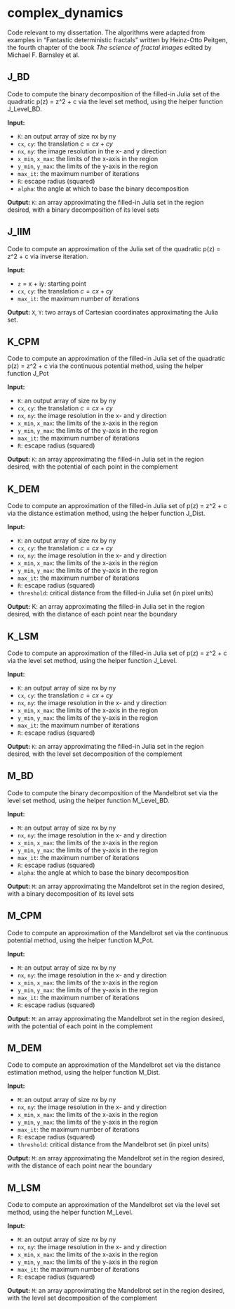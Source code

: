 # complex_dynamics
Code relevant to my dissertation. The algorithms were adapted from examples in “Fantastic deterministic fractals” written by Heinz-Otto Peitgen, the fourth chapter of the book *The science of fractal images* edited by Michael F. Barnsley et al.  

## J_BD
Code to compute the binary decomposition of the filled-in Julia set of the quadratic p(z) = z^2 + c via the level set method, using the helper function J_Level_BD.

**Input:**
- `K`: an output array of size nx by ny 
- `cx`, `cy`: the translation $c = cx + cy$
- `nx`, `ny`: the image resolution in the x- and y direction 
- `x_min`, `x_max`: the limits of the x-axis in the region 
- `y_min`, `y_max`: the limits of the y-axis in the region 
- `max_it`: the maximum number of iterations 
- `R`: escape radius (squared) 
- `alpha`: the angle at which to base the binary decomposition 

**Output:**
`K`: an array approximating the filled-in Julia set in the region desired, with a binary decomposition of its level sets

## J_IIM
Code to compute an approximation of the Julia set of the quadratic p(z) = z^2 + c via inverse iteration.

**Input:**
- `z` = x + iy: starting point
- `cx`, `cy`: the translation $c = cx + cy$
- `max_it`: the maximum number of iterations 

**Output:**
`X`, `Y`: two arrays of Cartesian coordinates approximating the Julia set.

## K_CPM
Code to compute an approximation of the filled-in Julia set of the quadratic p(z) = z^2 + c via the continuous potential method, using the helper function J_Pot

**Input:**

- `K`: an output array of size nx by ny 
- `cx`, `cy`: the translation $c = cx + cy$
- `nx`, `ny`: the image resolution in the x- and y direction 
- `x_min`, `x_max`: the limits of the x-axis in the region 
- `y_min`, `y_max`: the limits of the y-axis in the region 
- `max_it`: the maximum number of iterations 
- `R`: escape radius (squared) 

**Output:**
`K`: an array approximating the filled-in Julia set in the region desired, with the potential of each point in the complement

## K_DEM
Code to compute an approximation of the filled-in Julia set of p(z) = z^2 + c via the distance estimation method, using the helper function J_Dist.

**Input:**
- `K`: an output array of size nx by ny 
- `cx`, `cy`: the translation $c = cx + cy$
- `nx`, `ny`: the image resolution in the x- and y direction 
- `x_min`, `x_max`: the limits of the x-axis in the region 
- `y_min`, `y_max`: the limits of the y-axis in the region 
- `max_it`: the maximum number of iterations 
- `R`: escape radius (squared) 
- `threshold`: critical distance from the filled-in Julia set (in pixel units)

**Output:**
K: an array approximating the filled-in Julia set in the region desired, with the distance of each point near the boundary

## K_LSM
Code to compute an approximation of the filled-in Julia set of p(z) = z^2 + c via the level set method, using the helper function J_Level.

**Input:**
- `K`: an output array of size nx by ny 
- `cx`, `cy`: the translation $c = cx + cy$
- `nx`, `ny`: the image resolution in the x- and y direction 
- `x_min`, `x_max`: the limits of the x-axis in the region 
- `y_min`, `y_max`: the limits of the y-axis in the region 
- `max_it`: the maximum number of iterations 
- `R`: escape radius (squared) 

**Output:**
`K`: an array approximating the filled-in Julia set in the region desired, with the level set decomposition of the complement

## M_BD
Code to compute the binary decomposition of the Mandelbrot set via the level set method, using the helper function M_Level_BD.

**Input:**
- `M`: an output array of size nx by ny 
- `nx`, `ny`: the image resolution in the x- and y direction 
- `x_min`, `x_max`: the limits of the x-axis in the region 
- `y_min`, `y_max`: the limits of the y-axis in the region 
- `max_it`: the maximum number of iterations 
- `R`: escape radius (squared) 
- `alpha`: the angle at which to base the binary decomposition

**Output:**
`M`: an array approximating the Mandelbrot set in the region desired, with a binary decomposition of its level sets

## M_CPM
Code to compute an approximation of the Mandelbrot set via the continuous potential method, using the helper function M_Pot.

**Input:**
- `M`: an output array of size nx by ny 
- `nx`, `ny`: the image resolution in the x- and y direction 
- `x_min`, `x_max`: the limits of the x-axis in the region 
- `y_min`, `y_max`: the limits of the y-axis in the region 
- `max_it`: the maximum number of iterations 
- `R`: escape radius (squared) 

**Output:**
`M`: an array approximating the Mandelbrot set in the region desired, with the potential of each point in the complement

## M_DEM
Code to compute an approximation of the Mandelbrot set via the distance estimation method, using the helper function M_Dist.

**Input:**
- `M`: an output array of size nx by ny 
- `nx`, `ny`: the image resolution in the x- and y direction 
- `x_min`, `x_max`: the limits of the x-axis in the region 
- `y_min`, `y_max`: the limits of the y-axis in the region 
- `max_it`: the maximum number of iterations 
- `R`: escape radius (squared) 
- `threshold`: critical distance from the Mandelbrot set (in pixel units)

**Output:**
`M`: an array approximating the Mandelbrot set in the region desired, with the distance of each point near the boundary

## M_LSM
Code to compute an approximation of the Mandelbrot set via the level set method, using the helper function M_Level.

**Input:**
- `M`: an output array of size nx by ny 
- `nx`, `ny`: the image resolution in the x- and y direction 
- `x_min`, `x_max`: the limits of the x-axis in the region 
- `y_min`, `y_max`: the limits of the y-axis in the region 
- `max_it`: the maximum number of iterations 
- `R`: escape radius (squared) 

**Output:**
`M`: an array approximating the Mandelbrot set in the region desired, with the level set decomposition of the complement
